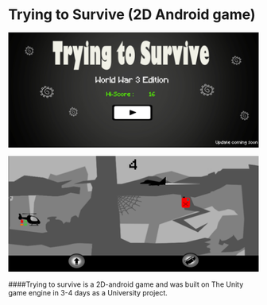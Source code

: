# Trying to Survive (2D Android game)

![alt text](https://github.com/Shriyanshu1/Trying-to-survive-2D-Android-game-/blob/main/Images/image1.jpg)


![alt text](https://github.com/Shriyanshu1/Trying-to-survive-2D-Android-game-/blob/main/Images/image2.jpg)


####Trying to survive is a 2D-android game and was built on The Unity game engine in 3-4 days as a University project.
